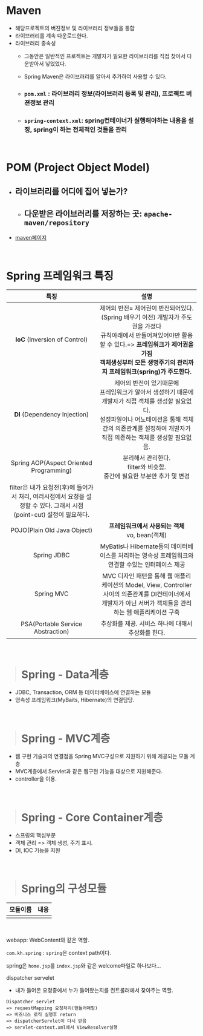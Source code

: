 # Maven

- 해당프로젝트의 버젼정보 및 라이브러리 정보들을 통합
- 라이브러리를 계속 다운로드한다.
- 라이브러리 종속성
  - 그동안은 일반적인 프로젝트는 개발자가 필요한 라이브러리를 직접 찾아서 다운받아서 넣었었다.
  - Spring Maven은 라이브러리를 알아서 추가하여 사용할 수 있다.

  - ### `pom.xml` : **라이브러리 정보**(라이브러리 등록 및 관리), **프로젝트 버젼정보 관리**
  - ### `spring-context.xml`: **spring컨테이너가 실행해야하는 내용을 설정**, **spring이 하는 전체적인 것들을 관리**

<br>

# POM (Project Object Model)

- ## 라이브러리를 어디에 집어 넣는가?
  - ## 다운받은 라이브러리를 저장하는 곳: `apache-maven/repository`

- [maven페이지](http://maven.apache.org/)

<br>

# Spring 프레임워크 특징

|특징|설명|
|:--:|:--:|
| <b>IoC</b> (Inversion of Control)|제어의 반전= 제어권이 반전되어있다.<br>(Spring 배우기 이전) 개발자가 주도권을 가졌다<br>규칙아래에서 만들어져있어야만 활용할 수 있다.=> **프레임워크가 제어권을 가짐**<br>**객체생성부터 모든 생명주기의 관리까지 프레임워크(spring)가 주도한다.** |
| <b>DI</b> (Dependency Injection)|제어의 반전이 있기때문에<br>프레임워크가 알아서 생성하기 때문에 개발자가 직접 객체를 생성할 필요없다.<br>설정파일이나 어노테이션을 통해 객체간의 의존관계를 설정하여 개발자가 직접 의존하는 객체를 생성할 필요없음.<br>|
|Spring AOP(Aspect Oriented Programming)|분리해서 관리한다.<br>filter와 비슷함.<br>중간에 필요한 부분만 추가 및 변경<br>
filter은 내가 요청전(후)에 들어가서 처리, 여러시점에서 요청을 설정할 수 있다. 그래서 시점(point-cut) 설정이 필요하다.|
|POJO(Plain Old Java Object)|<b>프레임워크에서 사용되는 객체</b><br>vo, bean(객체)<br>|
|Spring JDBC|MyBatis나 Hibernate등의 데이터베이스를 처리하는 영속성 프레임워크와 연결할 수있는 인터페이스 제공|
|Spring MVC|MVC 디자인 패턴을 통해 웹 애플리케이션의 Model, View, Controller 사이의 의존관계를 DI컨테이너에서 개발자가 아닌 서버가 객체들을 관리하는 웹 애플리케이션 구축|
|PSA(Portable Service Abstraction)|추상화를 제공. 서비스 하나에 대해서 추상화를 한다.<br>|


<br>

> # Spring - Data계층

- JDBC, Transaction, ORM 등 데이터베이스에 연결하는 모듈
- 영속성 프레임워크(MyBaits, Hibernate)의 연결담당.

<br>

> # Spring - MVC계층

- 웹 구현 기술과의 연결점을 Spring MVC구성으로 지원하기 위해 제공되는 모듈 계층
- MVC계층에서 Servlet과 같은 웹구현 기능을 대상으로 지원해준다.
- controller을 이용.

<br>

> # Spring - Core Container계층

- 스프링의 핵심부분
- 객체 관리 => 객체 생성, 주기 표시.
- DI, IOC 기능을 지원


<br>

> # Spring의 구성모듈

|모듈이름|내용|
|:--:|:--:|
|||

<br>


webapp: WebContent와 같은 역할.

`com.kh.spring` : `spring`은 context path이다.

spring은 `home.jsp`를 `index.jsp`와 같은 welcome파일로 하나보다...

dispatcher servelet
- 내가 들어온 요청중에서 누가 들어왔는지를 컨트롤러에서 찾아주는 역할.


```
Dispatcher servlet
=> requestMapping 요청처리(핸들러매핑)
=> 비즈니스 로직 실행후 return
=> dispatcherServlet이 다시 받음
=> servlet-context.xml에서 ViewResolver실행
```
